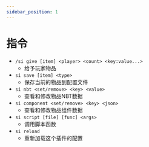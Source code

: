 ```yaml
---
sidebar_position: 1
---
```

# 指令

- `/si give [item] <player> <count> <key:value...>`
  - 给予玩家物品
- `si save [item] <type>`
  - 保存当前的物品到配置文件
- `si nbt <set/remove> <key> <value>`
  - 查看和修改物品NBT数据
- `si component <set/remove> <key> <json>`
  - 查看和修改物品组件数据
- `si script [file] [func] <args>`
  - 调用脚本函数
- `si reload`
  - 重新加载这个插件的配置